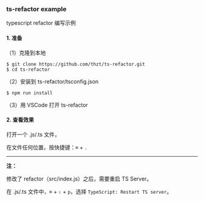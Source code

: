 ### ts-refactor example

typescript refactor 编写示例

#### 1. 准备

（1）克隆到本地
```
$ git clone https://github.com/thzt/ts-refactor.git
$ cd ts-refactor
```

（2）安装到 ts-refactor/tsconfig.json
```
$ npm run install
```

（3）用 VSCode 打开 ts-refactor

#### 2. 查看效果

打开一个 .js/.ts 文件，  
  
在文件任何位置，按快捷键：`⌘` + `.`
  
- - -
  
**注：**  
  
修改了 refactor（src/index.js）之后，需要重启 TS Server。  
  
在 .js/.ts 文件中，`⌘` + `⇧` + `p`，选择 `TypeScript: Restart TS server`。
